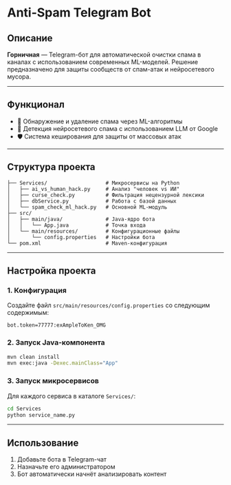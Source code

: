 # Anti-Spam Telegram Bot

## Описание
**Горничная** — Telegram-бот для автоматической очистки спама в каналах с использованием современных ML-моделей. Решение предназначено для защиты сообществ от спам-атак и нейросетевого мусора.

---

## Функционал
- 🧹 Обнаружение и удаление спама через ML-алгоритмы
- 👾 Детекция нейросетевого спама с использованием LLM от Google
- 🛡 Система кеширования для защиты от массовых атак

---

## Структура проекта
```
├── Services/                   # Микросервисы на Python
│   ├── ai_vs_human_hack.py     # Анализ "человек vs ИИ"
│   ├── curse_check.py          # Фильтрация нецензурной лексики
│   ├── dbService.py            # Работа с базой данных
│   └── spam_check_ml_hack.py   # Основной ML-модуль
├── src/
│   ├── main/java/              # Java-ядро бота
│   │   └── App.java            # Точка входа
│   └── main/resources/         # Конфигурационные файлы
│       └── config.properties   # Настройки бота
└── pom.xml                     # Maven-конфигурация
```

---

## Настройка проекта

### 1. Конфигурация
Создайте файл `src/main/resources/config.properties` со следующим содержимым:
```properties
bot.token=77777:exAmpleToKen_OMG
```

### 2. Запуск Java-компонента
```bash
mvn clean install
mvn exec:java -Dexec.mainClass="App"
```

### 3. Запуск микросервисов
Для каждого сервиса в каталоге `Services/`:
```bash
cd Services
python service_name.py
```

---

## Использование
1. Добавьте бота в Telegram-чат
2. Назначьте его администратором
3. Бот автоматически начнёт анализировать контент